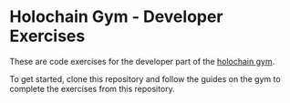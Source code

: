 # Holochain Gym - Developer Exercises

These are code exercises for the developer part of the [holochain gym](https://holochain-gym.github.io/developers/).

To get started, clone this repository and follow the guides on the gym to complete the exercises from this repository.
